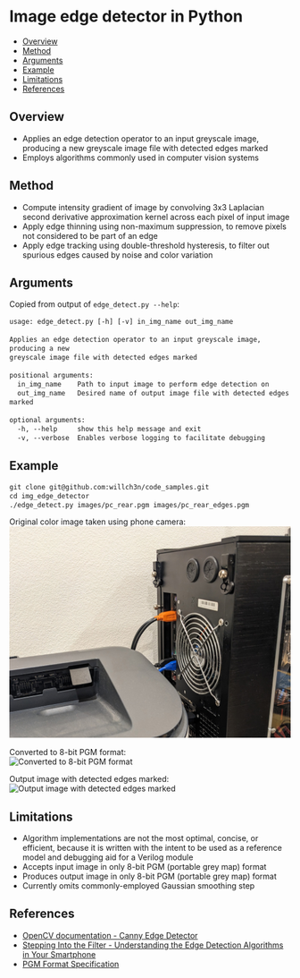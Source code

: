 # Image edge detector in Python

* [Overview](#Overview)
* [Method](#Method)
* [Arguments](#Arguments)
* [Example](#Example)
* [Limitations](#Limitations)
* [References](#References)

## Overview

* Applies an edge detection operator to an input greyscale image, producing a new greyscale image file with detected edges marked
* Employs algorithms commonly used in computer vision systems

## Method

* Compute intensity gradient of image by convolving 3x3 Laplacian second derivative approximation kernel across each pixel of input image
* Apply edge thinning using non-maximum suppression, to remove pixels not considered to be part of an edge
* Apply edge tracking using double-threshold hysteresis, to filter out spurious edges caused by noise and color variation

## Arguments

Copied from output of `edge_detect.py --help`:
```
usage: edge_detect.py [-h] [-v] in_img_name out_img_name

Applies an edge detection operator to an input greyscale image, producing a new
greyscale image file with detected edges marked

positional arguments:
  in_img_name    Path to input image to perform edge detection on
  out_img_name   Desired name of output image file with detected edges marked

optional arguments:
  -h, --help     show this help message and exit
  -v, --verbose  Enables verbose logging to facilitate debugging
```

## Example

```
git clone git@github.com:willch3n/code_samples.git
cd img_edge_detector
./edge_detect.py images/pc_rear.pgm images/pc_rear_edges.pgm
```

Original color image taken using phone camera:<br/>
![Original color image taken using phone camera](images/pc_rear.jpg)

Converted to 8-bit PGM format:<br/>
![Converted to 8-bit PGM format](images/pc_rear.pgm)

Output image with detected edges marked:<br/>
![Output image with detected edges marked](images/pc_rear_edges.pgm)

## Limitations
* Algorithm implementations are not the most optimal, concise, or efficient, because it is written with the intent to be used as a reference model and debugging aid for a Verilog module
* Accepts input image in only 8-bit PGM (portable grey map) format
* Produces output image in only 8-bit PGM (portable grey map) format
* Currently omits commonly-employed Gaussian smoothing step

## References
* [OpenCV documentation - Canny Edge Detector](https://docs.opencv.org/2.4/doc/tutorials/imgproc/imgtrans/canny_detector/canny_detector.html)
* [Stepping Into the Filter - Understanding the Edge Detection Algorithms in Your Smartphone](https://cse442-17f.github.io/Sobel-Laplacian-and-Canny-Edge-Detection-Algorithms/)
* [PGM Format Specification](https://netpbm.sourceforge.net/doc/pgm.html)

